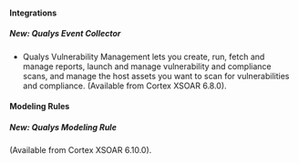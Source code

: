 
#### Integrations

##### New: Qualys Event Collector

- Qualys Vulnerability Management lets you create, run, fetch and manage reports, launch and manage vulnerability and compliance scans, and manage the host assets you want to scan for vulnerabilities and compliance. (Available from Cortex XSOAR 6.8.0).

#### Modeling Rules

##### New: Qualys Modeling Rule

(Available from Cortex XSOAR 6.10.0).
